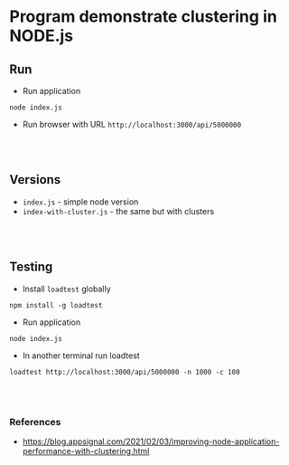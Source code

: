 # Program demonstrate clustering in NODE.js

## Run
* Run application
```
node index.js
```
* Run browser with URL `http://localhost:3000/api/5000000`

<br></br>

## Versions

* `index.js` - simple node version
* `index-with-cluster.js` - the same but with clusters

<br></br>

## Testing

* Install `loadtest` globally
```
npm install -g loadtest
```
* Run application
```
node index.js
```
* In another terminal run loadtest
```
loadtest http://localhost:3000/api/5000000 -n 1000 -c 100
```

<br></br>

### References
- https://blog.appsignal.com/2021/02/03/improving-node-application-performance-with-clustering.html